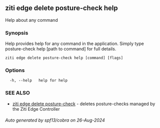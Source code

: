 ## ziti edge delete posture-check help

Help about any command

### Synopsis

Help provides help for any command in the application.
Simply type posture-check help [path to command] for full details.

```
ziti edge delete posture-check help [command] [flags]
```

### Options

```
  -h, --help   help for help
```

### SEE ALSO

* [ziti edge delete posture-check](../posture-check.md)	 - deletes posture-checks managed by the Ziti Edge Controller

###### Auto generated by spf13/cobra on 26-Aug-2024
